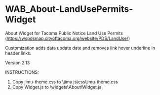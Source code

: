 # WAB_About-LandUsePermits-Widget
About Widget for Tacoma Public Notice Land Use Permits (https://wspdsmap.cityoftacoma.org/website/PDS/LandUse/)

Customization adds data update date and removes link hover underline in header links.

Version 2.13

INSTRUCTIONS:
1. Copy jimu-theme.css to \jimu.js\css\jimu-theme.css
2. Copy Widget.js to \widgets\About\Widget.js
